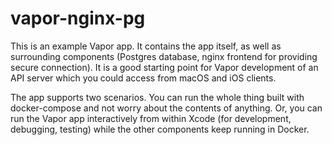 # vapor-nginx-pg

This is an example Vapor app. It contains the app itself, as well as surrounding components
(Postgres database, nginx frontend for providing secure connection). It is a good starting point for
Vapor development of an API server which you could access from macOS and iOS clients.

The app supports two scenarios. You can run the whole thing built with docker-compose
and not worry about the contents of anything. Or, you can run the Vapor app interactively
from within Xcode (for development, debugging, testing) while the other components keep
running in Docker.

